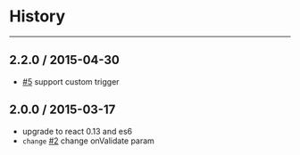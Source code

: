 # History
----

## 2.2.0 / 2015-04-30

- [#5](https://github.com/react-component/form-validation/issues/5) support custom trigger

## 2.0.0 / 2015-03-17

- upgrade to react 0.13 and es6
- `change` [#2](https://github.com/react-component/form-validation/issues/2) change onValidate param